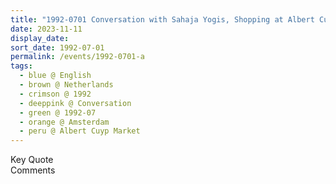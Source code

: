 ```yaml
---
title: "1992-0701 Conversation with Sahaja Yogis, Shopping at Albert Cuyp Market, Amsterdam, Netherlands"
date: 2023-11-11
display_date: 
sort_date: 1992-07-01
permalink: /events/1992-0701-a
tags:
  - blue @ English
  - brown @ Netherlands
  - crimson @ 1992
  - deeppink @ Conversation
  - green @ 1992-07
  - orange @ Amsterdam
  - peru @ Albert Cuyp Market
---
```


<wave-list>
  <list-title color="green" width="75">Key Quote</list-title>
  <list-item color="BlanchedAlmond"  width="200"></list-item>
  <list-item color="Lavender"></list-item>
  <list-item color="BlanchedAlmond"></list-item>
</wave-list>

<br>

<wave-list>
  <list-title color="green" width="75">Comments</list-title>
  <list-item color="BlanchedAlmond"  width="200"></list-item>
  <list-item color="Lavender"></list-item>
  <list-item color="BlanchedAlmond"></list-item>
</wave-list>